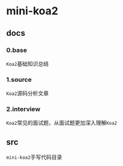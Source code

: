 # mini-koa2

## docs
### 0.base
`Koa2`基础知识总结

### 1.source

`Koa2`源码分析文章

### 2.interview

`Koa2`常见的面试题，从面试题更加深入理解`Koa2`


## src
`mini-koa2`手写代码目录